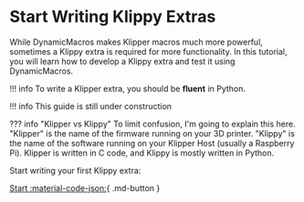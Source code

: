 # Start Writing Klippy Extras

While DynamicMacros makes Klipper macros much more powerful, sometimes a Klippy extra is required for more functionality. In this tutorial, you will learn how to develop a Klippy extra and test it using DynamicMacros.

!!! info
    To write a Klipper extra, you should be **fluent** in Python.

!!! info
    This guide is still under construction

??? info "Klipper vs Klippy"
    To limit confusion, I'm going to explain this here. "Klipper" is the name of the firmware running on your 3D printer. "Klippy" is the name of the software running on your Klipper Host (usually a Raspberry Pi). Klipper is written in C code, and Klippy is mostly written in Python.



Start writing your first Klippy extra:

[Start :material-code-json:](extras-ex1.md){ .md-button }